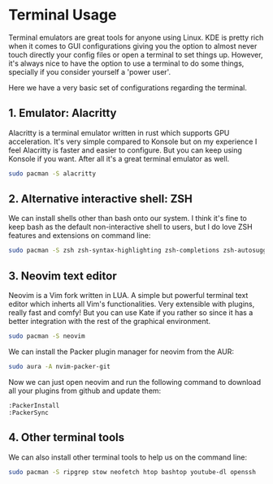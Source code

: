 # Terminal Usage

Terminal emulators are great tools for anyone using Linux. KDE is pretty rich when it comes
to GUI configurations giving you the option to almost never touch directly your config files
or open a terminal to set things up. However, it's always nice to have the option to use a
terminal to do some things, specially if you consider yourself a 'power user'.

Here we have a very basic set of configurations regarding the terminal.

## 1. Emulator: Alacritty

Alacritty is a terminal emulator written in rust which supports GPU acceleration. It's very simple
compared to Konsole but on my experience I feel Alacritty is faster and easier to configure. But you
can keep using Konsole if you want. After all it's a great terminal emulator as well.

```sh
sudo pacman -S alacritty
```

## 2. Alternative interactive shell: ZSH

We can install shells other than bash onto our system. I think it's fine to keep bash as the
default non-interactive shell to users, but I do love ZSH features and extensions on command line:

```sh
sudo pacman -S zsh zsh-syntax-highlighting zsh-completions zsh-autosuggestions
```

## 3. Neovim text editor

Neovim is a Vim fork written in LUA. A simple but powerful terminal text editor which inherts all
Vim's functionalities. Very extensible with plugins, really fast and comfy! But you can use Kate if
you rather so since it has a better integration with the rest of the graphical environment.

```sh
sudo pacman -S neovim
```

We can install the Packer plugin manager for neovim from the AUR:

```sh
sudo aura -A nvim-packer-git
```

Now we can just open neovim and run the following command to download all your plugins from github
and update them:

```
:PackerInstall
:PackerSync
```

## 4. Other terminal tools

We can also install other terminal tools to help us on the command line:

```sh
sudo pacman -S ripgrep stow neofetch htop bashtop youtube-dl openssh
```
